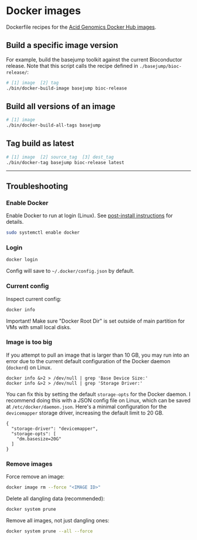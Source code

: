 # Docker images

Dockerfile recipes for the [Acid Genomics Docker Hub images](https://cloud.docker.com/u/acidgenomics/).

## Build a specific image version

For example, build the basejump toolkit against the current Bioconductor release.
Note that this script calls the recipe defined in `./basejump/bioc-release/`:

```sh
# [1] image  [2] tag
./bin/docker-build-image basejump bioc-release
```

## Build all versions of an image

```sh
# [1] image
./bin/docker-build-all-tags basejump
```

## Tag build as latest

```sh
# [1] image  [2] source_tag  [3] dest_tag
./bin/docker-tag basejump bioc-release latest
```

* * *

## Troubleshooting

### Enable Docker

Enable Docker to run at login (Linux).
See [post-install instructions](https://docs.docker.com/install/linux/linux-postinstall/) for details.

```sh
sudo systemctl enable docker
```

### Login

```sh
docker login
```

Config will save to `~/.docker/config.json` by default.

### Current config

Inspect current config:

```sh
docker info
```

Important! Make sure "Docker Root Dir" is set outside of main partition for VMs with small local disks.

### Image is too big

If you attempt to pull an image that is larger than 10 GB, you may run into an error due to the current default configuration of the Docker daemon (`dockerd`) on Linux.

```
docker info &>2 > /dev/null | grep 'Base Device Size:'
docker info &>2 > /dev/null | grep 'Storage Driver:'
```

You can fix this by setting the default `storage-opts` for the Docker daemon. I recommend doing this with a JSON config file on Linux, which can be saved at `/etc/docker/daemon.json`. Here's a minimal configuration for the `devicemapper` storage driver, increasing the default limit to 20 GB.

```
{
  "storage-driver": "devicemapper",
  "storage-opts": [
    "dm.basesize=20G"
  ]
}
```

### Remove images

Force remove an image:

```sh
docker image rm --force "<IMAGE ID>"
```

Delete all dangling data (recommended):

```sh
docker system prune
```

Remove all images, not just dangling ones:

```sh
docker system prune --all --force
```
